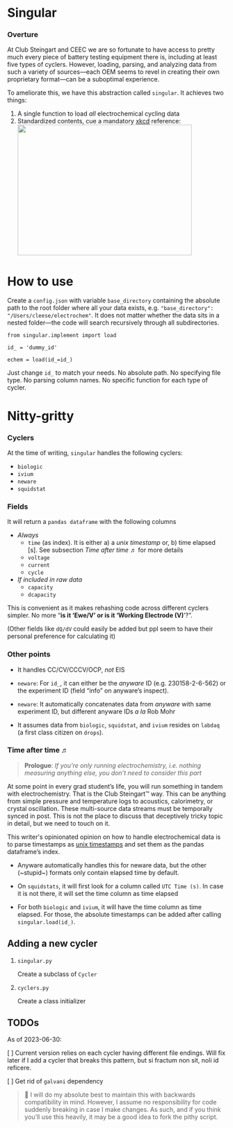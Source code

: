 # Singular

### Overture

At Club Steingart and CEEC we are so fortunate to have access to pretty much every piece of battery testing equipment there is, including at least five types of cyclers. However, loading, parsing, and analyzing data from such a variety of sources—each OEM seems to revel in creating their own proprietary format—can be a suboptimal experience.

To ameliorate this, we have this abstraction called `singular`. It achieves two things:

1. A single function to load *all* electrochemical cycling data
2. Standardized contents, cue a mandatory [xkcd](https://xkcd.com/927/) reference:
    <img src="https://imgs.xkcd.com/comics/standards_2x.png" width="400" height="300">


# How to use

Create a `config.json` with variable `base_directory` containing the absolute path to the root folder where all your data exists, e.g. `"base_directory": "/Users/cleese/electrochem"`. It does not matter whether the data sits in a nested folder—the code will search recursively through all subdirectories.

```
from singular.implement import load

id_ = 'dummy_id'

echem = load(id_=id_)
```

Just change `id_` to match your needs. No absolute path. No specifying file type. No parsing column names. No specific function for each type of cycler.

# Nitty-gritty

### Cyclers

At the time of writing, `singular` handles the following cyclers:

- `biologic`
- `ivium`
- `neware`
- `squidstat`

### Fields

It will return a `pandas dataframe` with the following columns

- _Always_
    - `time` (as index). It is either a) a *unix timestamp* or, b) time elapsed [s]. See subsection *Time after time ♬*  for more details
    - `voltage`
    - `current`
    - `cycle`
- _If included in raw data_
    - `capacity`
    - `dcapacity`

This is convenient as it makes rehashing code across different cyclers simpler. No more “**is it ‘Ewe/V’ or is it ‘Working Electrode (V)**’?”.

(Other fields like `dQ/dV` could easily be added but ppl seem to have their personal preference for calculating it)

### Other points  

- It handles CC/CV/CCCV/OCP, *not* EIS
- `neware`: For `id_`, it can either be the *anyware* ID (e.g. 230158-2-6-562) or the experiment ID (field “info” on anyware’s inspect).

- `neware`: It automatically concatenates data from *anyware* with same experiment ID, but different anyware IDs _a la_ Rob Mohr
- It assumes data from `biologic`, `squidstat`, and `ivium` resides on `labdaq` (a first class citizen on `drops`).

### Time after time ♬

> **Prologue**: *If you’re only running electrochemistry, i.e. nothing measuring anything else, you don’t need to consider this part*
> 

At some point in every grad student’s life, you will run something in tandem with electrochemistry. That is the Club Steingart™️ way. This can be anything from simple pressure and temperature logs to acoustics, calorimetry, or crystal oscillation. These multi-source data streams must be temporally synced in post. This is not the place to discuss that deceptively tricky topic in detail, but we need to touch on it.

This writer's opinionated opinion on how to handle electrochemical data is to parse timestamps as [unix timestamps](https://www.unixtimestamp.com/) and set them as the pandas dataframe’s index.

- Anyware automatically handles this for neware data, but the other (~stupid~) formats only contain elapsed time by default.

- On `squidstats`, it will first look for a column called `UTC Time (s)`. In case it is not there, it will set the time column as time elapsed

- For both `biologic` and `ivium`, it will have the time column as time elapsed. For those, the absolute timestamps can be added after calling `singular.load(id_)`.

## Adding a new cycler

1. `singular.py`

    Create a subclass of `Cycler`

2. `cyclers.py`

    Create a class initializer


## TODOs

As of 2023-06-30:

[ ] Current version relies on each cycler having different file endings. Will fix later if I add a cycler that breaks this pattern, but si fractum non sit, noli id reficere.

[ ] Get rid of `galvani` dependency


> 🌸 I will do my absolute best to maintain this with backwards compatibility in mind. However, I assume no responsibility for code suddenly breaking in case I make changes. As such, and if you think you’ll use this heavily, it may be a good idea to fork the pithy script.
